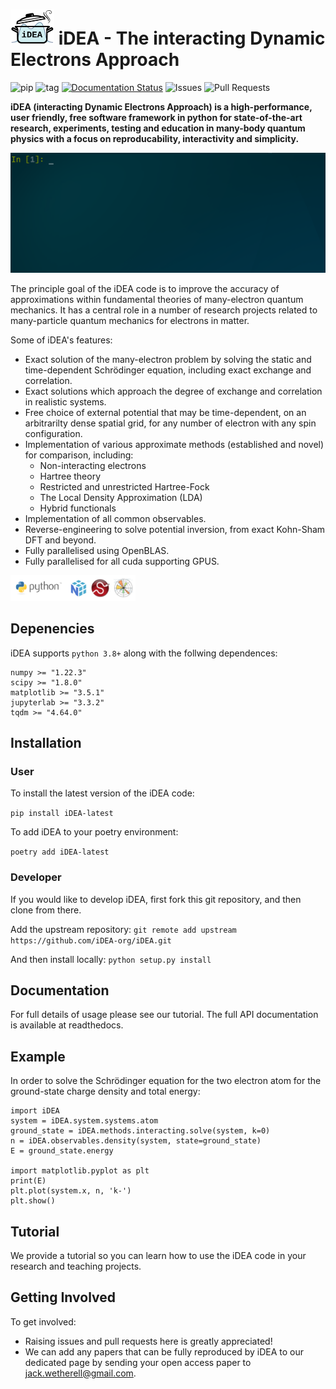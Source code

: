 # <img src="docs/logo.png" alt="" width="70"/> iDEA - The interacting Dynamic Electrons Approach

![pip](https://img.shields.io/pypi/v/iDEA-latest)
![tag](https://img.shields.io/github/v/tag/iDEA-org/iDEA)
[![Documentation Status](https://readthedocs.org/projects/idea-interacting-dynamic-electrons-approach/badge/?version=latest)](https://idea-interacting-dynamic-electrons-approach.readthedocs.io/en/latest/?badge=latest)
![Issues](https://img.shields.io/github/issues/iDEA-org/iDEA)
![Pull Requests](https://img.shields.io/github/issues-pr/iDEA-org/iDEA)

**iDEA (interacting Dynamic Electrons Approach) is a high-performance, user friendly, free software framework in python for state-of-the-art research, experiments, testing and education in many-body quantum physics with a focus on reproducability, interactivity and simplicity.**

![demo](demo.gif)

The principle goal of the iDEA code is to improve the accuracy of approximations within fundamental theories of many-electron quantum mechanics. It has a central role in a number of research projects related to many-particle quantum mechanics for electrons in matter.

Some of iDEA's features:
- Exact solution of the many-electron problem by solving the static and time-dependent Schrödinger equation, including exact exchange and correlation.
- Exact solutions which approach the degree of exchange and correlation in realistic systems.
- Free choice of external potential that may be time-dependent, on an arbitrarilty dense spatial grid, for any number of electron with any spin configuration.
- Implementation of various approximate methods (established and novel) for comparison, including:
    - Non-interacting electrons
    - Hartree theory
    - Restricted and unrestricted Hartree-Fock
    - The Local Density Approximation (LDA)
    - Hybrid functionals
- Implementation of all common observables.
- Reverse-engineering to solve potential inversion, from exact Kohn-Sham DFT and beyond.
- Fully parallelised using OpenBLAS.
- Fully parallelised for all cuda supporting GPUS.

<img src="docs/logos.png" alt="" width="200"/>

## Depenencies

iDEA supports `python 3.8+` along with the follwing dependences:
```
numpy >= "1.22.3"
scipy >= "1.8.0"
matplotlib >= "3.5.1"
jupyterlab >= "3.3.2"
tqdm >= "4.64.0"
```

## Installation

### User

To install the latest version of the iDEA code:

`pip install iDEA-latest`

To add iDEA to your poetry environment:

`poetry add iDEA-latest`

### Developer

If you would like to develop iDEA, first fork this git repository, and then clone from there.

Add the upstream repository: `git remote add upstream https://github.com/iDEA-org/iDEA.git`

And then install locally: `python setup.py install`

## Documentation

For full details of usage please see our tutorial. The full API documentation is available at readthedocs.

## Example

In order to solve the Schrödinger equation for the two electron atom for the ground-state charge density and total energy:

```
import iDEA
system = iDEA.system.systems.atom
ground_state = iDEA.methods.interacting.solve(system, k=0)
n = iDEA.observables.density(system, state=ground_state)
E = ground_state.energy

import matplotlib.pyplot as plt
print(E)
plt.plot(system.x, n, 'k-')
plt.show()
```

## Tutorial

We provide a tutorial so you can learn how to use the iDEA code in your research and teaching projects.

## Getting Involved

To get involved:
- Raising issues and pull requests here is greatly appreciated!
- We can add any papers that can be fully reproduced by iDEA to our dedicated page by sending your open access paper to jack.wetherell@gmail.com.
